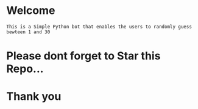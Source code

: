 # Welcome
<!-- .... -->
    This is a Simple Python bot that enables the users to randomly guess bewteen 1 and 30
# Please dont forget to Star this Repo...
# Thank you
